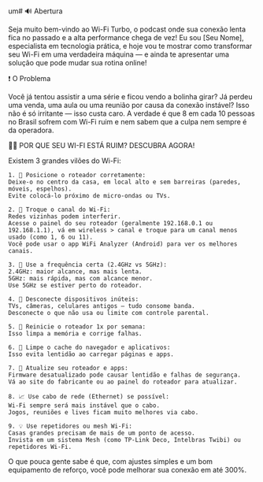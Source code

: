 um# 🔊 Abertura

Seja muito bem-vindo ao Wi-Fi Turbo, o podcast onde sua conexão lenta fica no passado e a alta performance chega de vez! Eu sou [Seu Nome], especialista em tecnologia prática, e hoje vou te mostrar como transformar seu Wi-Fi em uma verdadeira máquina — e ainda te apresentar uma solução que pode mudar sua rotina online!

❗ O Problema

Você já tentou assistir a uma série e ficou vendo a bolinha girar? Já perdeu uma venda, uma aula ou uma reunião por causa da conexão instável? Isso não é só irritante — isso custa caro. A verdade é que 8 em cada 10 pessoas no Brasil sofrem com Wi-Fi ruim e nem sabem que a culpa nem sempre é da operadora.

😤📶 POR QUE SEU WI-FI ESTÁ RUIM? DESCUBRA AGORA!

Existem 3 grandes vilões do Wi-Fi:

    1. 📍 Posicione o roteador corretamente:
    Deixe-o no centro da casa, em local alto e sem barreiras (paredes, móveis, espelhos).
    Evite colocá-lo próximo de micro-ondas ou TVs.
    
    2. 📶 Troque o canal do Wi-Fi:
    Redes vizinhas podem interferir.
    Acesse o painel do seu roteador (geralmente 192.168.0.1 ou 192.168.1.1), vá em wireless > canal e troque para um canal menos usado (como 1, 6 ou 11).
    Você pode usar o app WiFi Analyzer (Android) para ver os melhores canais.
    
    3. 🧠 Use a frequência certa (2.4GHz vs 5GHz):
    2.4GHz: maior alcance, mas mais lenta.
    5GHz: mais rápida, mas com alcance menor.
    Use 5GHz se estiver perto do roteador.
    
    4. 🚫 Desconecte dispositivos inúteis:
    TVs, câmeras, celulares antigos — tudo consome banda.
    Desconecte o que não usa ou limite com controle parental.
    
    5. 🔄 Reinicie o roteador 1x por semana:
    Isso limpa a memória e corrige falhas.
    
    6. 🧼 Limpe o cache do navegador e aplicativos:
    Isso evita lentidão ao carregar páginas e apps.
    
    7. 📱 Atualize seu roteador e apps:
    Firmware desatualizado pode causar lentidão e falhas de segurança.
    Vá ao site do fabricante ou ao painel do roteador para atualizar.
    
    8. 📈 Use cabo de rede (Ethernet) se possível:
    Wi-Fi sempre será mais instável que o cabo.
    Jogos, reuniões e lives ficam muito melhores via cabo.
    
    9. 💡 Use repetidores ou mesh Wi-Fi:
    Casas grandes precisam de mais de um ponto de acesso.
    Invista em um sistema Mesh (como TP-Link Deco, Intelbras Twibi) ou repetidores Wi-Fi.


O que pouca gente sabe é que, com ajustes simples e um bom equipamento de reforço, você pode melhorar sua conexão em até 300%.







